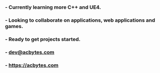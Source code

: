 ### - Currently learning more C++ and UE4.
### - Looking to collaborate on applications, web applications and games.
### - Ready to get projects started.
### - dev@acbytes.com
### - https://acbytes.com
